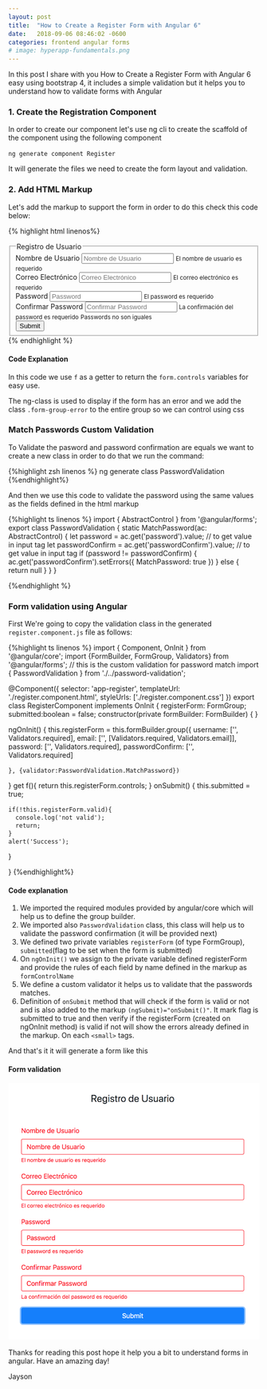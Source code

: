 ```yaml
---
layout: post
title:  "How to Create a Register Form with Angular 6"
date:   2018-09-06 08:46:02 -0600
categories: frontend angular forms
# image: hyperapp-fundamentals.png
---
```


In this post I share with you How to Create a Register Form with Angular 6 easy using bootstrap 4, it includes a simple validation but it helps you to understand how to validate forms with Angular


### 1. Create the Registration Component
In order to create our component let's use ng cli to create the scaffold of the component using the following component


`ng generate component Register`


It will generate the files we need to create the form layout and validation.

### 2. Add HTML Markup

Let's add the markup to support the form in order to do this check this code below:

{% highlight html linenos%}
<div class="row">
  <div class="col-lg-6 col-12 mx-auto my-5">
    <fieldset class="form-group">
      <legend class="text-center mb-5">Registro de Usuario</legend>
      <form [formGroup]="registerForm" (ngSubmit)="onSubmit()" >
        <div class="form-group" [ngClass]="{'form-group-error': submitted && f.username.errors }">
          <label for="username">Nombre de Usuario</label>
          <input type="text" formControlName="username" class="form-control" id="username"
          placeholder="Nombre de Usuario" >
          <small class="form-control-feedback" >El nombre de usuario es requerido</small>
        </div>
        <div class="form-group" [ngClass]="{'form-group-error': submitted && f.email.errors }">
          <label for="email">Correo Electrónico</label>
          <input  formControlName="email" type="email" class="form-control" id="email"  placeholder="Correo Electrónico">
          <small class="form-control-feedback" >El correo electrónico es requerido</small>
        </div>
        <div class="form-group" [ngClass]="{'form-group-error': submitted && f.password.errors }">
          <label for="password">Password</label>
          <input formControlName="password" type="password" class="form-control" id="password" placeholder="Password">
          <small class="form-control-feedback">El password es requerido</small>
        </div>
        <div class="form-group" [ngClass]="{'form-group-error': submitted && f.passwordConfirm.errors }">
          <label for="passwordConfirm">Confirmar Password</label>
          <input formControlName="passwordConfirm" type="password" class="form-control" id="passwordConfirm" placeholder="Confirmar Password">
          <small class="form-control-feedback" *ngIf="f.passwordConfirm.errors?.required">La confirmación del password es requerido</small>
          <small class="form-control-feedback d-block" *ngIf="f.passwordConfirm.errors?.MatchPassword">Passwords no son iguales</small>
        </div>
        <button type="submit" class="btn btn-block btn-primary">Submit</button>
      </form>
    </fieldset>
  </div>
</div>
{% endhighlight %}

#### Code Explanation

In this code we use `f` as a getter to return the `form.controls` variables for easy use.

The ng-class is used to display if the form has an error and we add the class `.form-group-error` to the entire group so we can control using css

### Match Passwords Custom Validation
To Validate the pasword and password confirmation are equals we want to create a new class in order to do that we run the command:

{%highlight zsh linenos %}
ng generate class PasswordValidation
{%endhighlight%}

And then we use this code to validate the password using the same values as the fields defined in the html markup

{%highlight ts linenos %}
import { AbstractControl } from '@angular/forms';
export class PasswordValidation {
    static MatchPassword(ac: AbstractControl) {
        let password = ac.get('password').value; // to get value in input tag
        let passwordConfirm = ac.get('passwordConfirm').value; // to get value in input tag
        if (password != passwordConfirm) {
            ac.get('passwordConfirm').setErrors({ MatchPassword: true })
        } else {
            return null
        }
    }
}

{%endhighlight %}

### Form validation using Angular

First We're going to copy the validation class in the generated `register.component.js` file as follows:

{%highlight ts linenos %}
import { Component, OnInit } from '@angular/core';
import {FormBuilder, FormGroup, Validators} from '@angular/forms';
// this is the custom validation for password match
import { PasswordValidation } from './../password-validation';

@Component({
  selector: 'app-register',
  templateUrl: './register.component.html',
  styleUrls: ['./register.component.css']
})
export class RegisterComponent implements OnInit {
  registerForm: FormGroup;
  submitted:boolean = false;
  constructor(private formBuilder: FormBuilder) { }

  ngOnInit() {
    this.registerForm = this.formBuilder.group({
      username: ['', Validators.required],
      email: ['', [Validators.required, Validators.email]],
      password: ['', Validators.required],
      passwordConfirm: ['', Validators.required]

    }, {validator:PasswordValidation.MatchPassword})
  }
  get f(){
    return this.registerForm.controls;
  }
  onSubmit() {
    this.submitted = true;

    if(!this.registerForm.valid){
      console.log('not valid');
      return;
    }
    alert('Success');
  }

}
{%endhighlight%}

#### Code explanation

1. We imported the required modules provided by angular/core which will help us to define the group builder.
2. We imported also `PasswordValidation` class, this class will help us to validate the password confirmation (it will be provided next)
3. We defined two private variables `registerForm` (of type FormGroup), `submitted`(flag to be set when the form is submitted)
4. On `ngOnInit()` we assign to the private variable defined registerForm and provide the rules of each field by name defined in the markup as `formControlName`
5. We define a custom validator it helps us to validate that the passwords matches.
6. Definition of `onSubmit` method that will check if the form is valid or not and is also added to the markup `(ngSubmit)="onSubmit()"`. It mark flag is submitted to true and then verify if the registerForm (created on ngOnInit method) is valid if not will show the errors already defined in the markup. On each `<small>` tags.


And that's it it will generate a form like this

#### Form validation
<div class="row">
<div class="col-12 col-md-8 mx-lg-auto">
<img src="/img/blog/validation-angular-form.png" class="img-fluid"/>
</div>
</div>


Thanks for reading this post hope it help you a bit to understand forms in angular. Have an amazing day!

Jayson